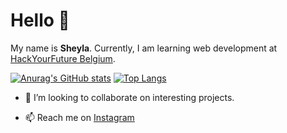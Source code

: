 # Hello 👋

My name is **Sheyla**. Currently, I am learning web development at [HackYourFuture Belgium](https://www.hackyourfuture.net). 

[![Anurag's GitHub stats](https://github-readme-stats.vercel.app/api?username=sheybusta)](https://github.com/anuraghazra/github-readme-stats)
[![Top Langs](https://github-readme-stats.vercel.app/api/top-langs/?username=sheybusta)](https://github.com/anuraghazra/github-readme-stats)



- 👯 I’m looking to collaborate on interesting projects.

- 📫 Reach me on [Instagram](https://www.instagram.com/milabusta)





